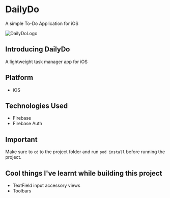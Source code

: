 # DailyDo
A simple To-Do Application for iOS


![DailyDoLogo](https://dl.dropboxusercontent.com/s/hkhry45dcfeg40j/logo-reveal.png?dl=0) 
## Introducing DailyDo
A lightweight task manager app for iOS

## Platform
- iOS

## Technologies Used
- Firebase
- Firebase Auth


## Important
Make sure to `cd` to the project folder and run `pod install` before running the project.

## Cool things I've learnt while building this project
- TextField input accessory views
- Toolbars

